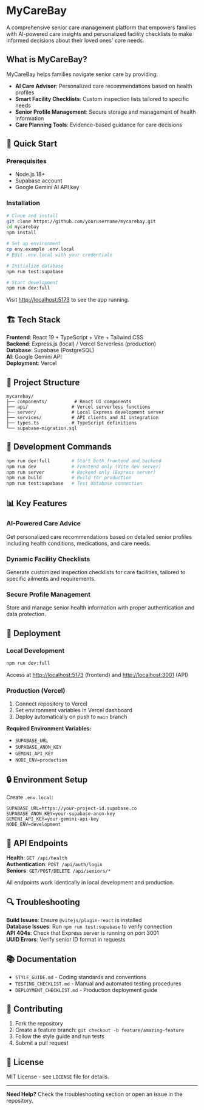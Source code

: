 # MyCareBay

A comprehensive senior care management platform that empowers families with AI-powered care insights and personalized facility checklists to make informed decisions about their loved ones' care needs.

## What is MyCareBay?

MyCareBay helps families navigate senior care by providing:
- **AI Care Advisor**: Personalized care recommendations based on health profiles
- **Smart Facility Checklists**: Custom inspection lists tailored to specific needs
- **Senior Profile Management**: Secure storage and management of health information
- **Care Planning Tools**: Evidence-based guidance for care decisions

## 🚀 Quick Start

### Prerequisites
- Node.js 18+
- Supabase account
- Google Gemini AI API key

### Installation

```bash
# Clone and install
git clone https://github.com/yourusername/mycarebay.git
cd mycarebay
npm install

# Set up environment
cp env.example .env.local
# Edit .env.local with your credentials

# Initialize database
npm run test:supabase

# Start development
npm run dev:full
```

Visit <http://localhost:5173> to see the app running.

## 🏗️ Tech Stack

**Frontend**: React 19 + TypeScript + Vite + Tailwind CSS  
**Backend**: Express.js (local) / Vercel Serverless (production)  
**Database**: Supabase (PostgreSQL)  
**AI**: Google Gemini API  
**Deployment**: Vercel

## 📁 Project Structure

```
mycarebay/
├── components/          # React UI components
├── api/                # Vercel serverless functions
├── server/             # Local Express development server
├── services/           # API clients and AI integration
├── types.ts            # TypeScript definitions
└── supabase-migration.sql
```

## 🔧 Development Commands

```bash
npm run dev:full        # Start both frontend and backend
npm run dev             # Frontend only (Vite dev server)
npm run server          # Backend only (Express server)
npm run build           # Build for production
npm run test:supabase   # Test database connection
```

## 📊 Key Features

### AI-Powered Care Advice
Get personalized care recommendations based on detailed senior profiles including health conditions, medications, and care needs.

### Dynamic Facility Checklists
Generate customized inspection checklists for care facilities, tailored to specific ailments and requirements.

### Secure Profile Management
Store and manage senior health information with proper authentication and data protection.

## 🚀 Deployment

### Local Development
```bash
npm run dev:full
```
Access at <http://localhost:5173> (frontend) and <http://localhost:3001> (API)

### Production (Vercel)
1. Connect repository to Vercel
2. Set environment variables in Vercel dashboard
3. Deploy automatically on push to `main` branch

**Required Environment Variables:**
- `SUPABASE_URL`
- `SUPABASE_ANON_KEY` 
- `GEMINI_API_KEY`
- `NODE_ENV=production`

## 🔒 Environment Setup

Create `.env.local`:
```env
SUPABASE_URL=https://your-project-id.supabase.co
SUPABASE_ANON_KEY=your-supabase-anon-key
GEMINI_API_KEY=your-gemini-api-key
NODE_ENV=development
```

## 🧪 API Endpoints

**Health**: `GET /api/health`  
**Authentication**: `POST /api/auth/login`  
**Seniors**: `GET/POST/DELETE /api/seniors/*`  

All endpoints work identically in local development and production.

## 🔍 Troubleshooting

**Build Issues**: Ensure `@vitejs/plugin-react` is installed  
**Database Issues**: Run `npm run test:supabase` to verify connection  
**API 404s**: Check that Express server is running on port 3001  
**UUID Errors**: Verify senior ID format in requests

## 📚 Documentation

- `STYLE_GUIDE.md` - Coding standards and conventions
- `TESTING_CHECKLIST.md` - Manual and automated testing procedures  
- `DEPLOYMENT_CHECKLIST.md` - Production deployment guide

## 🤝 Contributing

1. Fork the repository
2. Create a feature branch: `git checkout -b feature/amazing-feature`
3. Follow the style guide and run tests
4. Submit a pull request

## 📄 License

MIT License - see `LICENSE` file for details.

---

**Need Help?** Check the troubleshooting section or open an issue in the repository.
